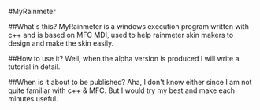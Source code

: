 #MyRainmeter

##What's this?
MyRainmeter is a windows execution program written with c++ and is based on MFC MDI, used to help rainmeter skin makers to design and make the skin easily.

##How to use it?
Well, when the alpha version is produced I will write a tutorial in detail.

##When is it about to be published?
Aha, I don't know either since I am not quite familiar with c++ & MFC. But I would try my best and make each minutes useful. 
